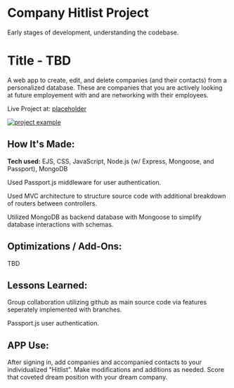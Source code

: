 # Company Hitlist Project

Early stages of development, understanding the codebase. 

# Title - TBD

A web app to create, edit, and delete companies (and their contacts) from a personalized database. These are companies that you are actively looking at future employement with and are networking with their employees.

Live Project at: <a href="#" target="_blank" rel="noreferrer"> placeholder </a>

<a href="#" target="_blank" rel="noreferrer"> <img src="#" alt="project example"/> </a>

## How It's Made:

**Tech used:** EJS, CSS, JavaScript, Node.js (w/ Express, Mongoose, and Passport), MongoDB

Used Passport.js middleware for user authentication. 

Used MVC architecture to structure source code with additional breakdown of routers between controllers.

Utilized MongoDB as backend database with Mongoose to simplify database interactions with schemas.

## Optimizations / Add-Ons:

TBD

## Lessons Learned:

Group collaboration utilizing github as main source code via features seperately implemented with branches.

Passport.js user authentication.

## APP Use:

After signing in, add companies and accompanied contacts to your individualized "Hitlist". Make modifications and additions as needed. Score that coveted dream position with your dream company.
